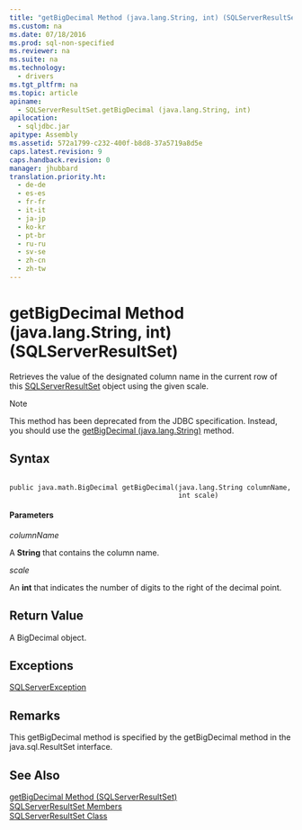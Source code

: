 ```yaml
---
title: "getBigDecimal Method (java.lang.String, int) (SQLServerResultSet)"
ms.custom: na
ms.date: 07/18/2016
ms.prod: sql-non-specified
ms.reviewer: na
ms.suite: na
ms.technology: 
  - drivers
ms.tgt_pltfrm: na
ms.topic: article
apiname: 
  - SQLServerResultSet.getBigDecimal (java.lang.String, int)
apilocation: 
  - sqljdbc.jar
apitype: Assembly
ms.assetid: 572a1799-c232-400f-b8d8-37a5719a8d5e
caps.latest.revision: 9
caps.handback.revision: 0
manager: jhubbard
translation.priority.ht: 
  - de-de
  - es-es
  - fr-fr
  - it-it
  - ja-jp
  - ko-kr
  - pt-br
  - ru-ru
  - sv-se
  - zh-cn
  - zh-tw
---
```

# getBigDecimal Method (java.lang.String, int) (SQLServerResultSet)
  Retrieves the value of the designated column name in the current row of this [SQLServerResultSet](../content/SQLServerResultSet-Class.md) object using the given scale.  
  
> [!NOTE]  
>  This method has been deprecated from the JDBC specification. Instead, you should use the [getBigDecimal (java.lang.String)](../content/getBigDecimal-Method--java.lang.String---SQLServerResultSet-.md) method.  
  
## Syntax  
  
```  
  
public java.math.BigDecimal getBigDecimal(java.lang.String columnName,  
                                          int scale)  
```  
  
#### Parameters  
 *columnName*  
  
 A **String** that contains the column name.  
  
 *scale*  
  
 An **int** that indicates the number of digits to the right of the decimal point.  
  
## Return Value  
 A BigDecimal object.  
  
## Exceptions  
 [SQLServerException](../content/SQLServerException-Class.md)  
  
## Remarks  
 This getBigDecimal method is specified by the getBigDecimal method in the java.sql.ResultSet interface.  
  
## See Also  
 [getBigDecimal Method &#40;SQLServerResultSet&#41;](../content/getBigDecimal-Method--SQLServerResultSet-.md)   
 [SQLServerResultSet Members](../content/SQLServerResultSet-Members.md)   
 [SQLServerResultSet Class](../content/SQLServerResultSet-Class.md)  
  
  